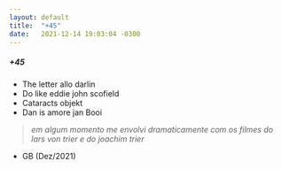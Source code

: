 ```yaml
---
layout: default
title:  "+45"
date:   2021-12-14 19:03:04 -0300
---
```


##### +45 
- The letter allo darlin  
- Do like eddie john scofield  
- Cataracts objekt  
- Dan is amore jan Booi   
   
> _em algum momento me envolvi dramaticamente com os filmes do lars von trier e do joachim trier_  
   
  
* GB (Dez/2021)
